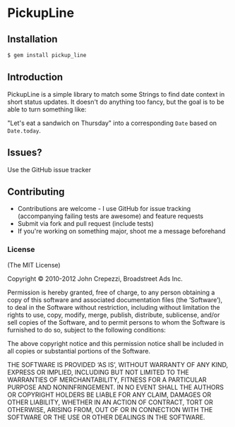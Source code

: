 # PickupLine

## Installation

``` bash
$ gem install pickup_line
```

## Introduction

PickupLine is a simple library to match some Strings to find date context
in short status updates.  It doesn't do anything too fancy, but the goal
is to be able to turn something like:

"Let's eat a sandwich on Thursday" into a corresponding `Date` based on
`Date.today`.

## Issues?

Use the GitHub issue tracker

## Contributing

* Contributions are welcome - I use GitHub for issue
	tracking (accompanying failing tests are awesome) and feature requests
* Submit via fork and pull request (include tests)
* If you're working on something major, shoot me a message beforehand

### License

(The MIT License)

Copyright © 2010-2012 John Crepezzi, Broadstreet Ads Inc.

Permission is hereby granted, free of charge, to any person obtaining a copy of
this software and associated documentation files (the ‘Software’), to deal in
the Software without restriction, including without limitation the rights to
use, copy, modify, merge, publish, distribute, sublicense, and/or sell copies
of the Software, and to permit persons to whom the Software is furnished to do
so, subject to the following conditions:

The above copyright notice and this permission notice shall be included in all
copies or substantial portions of the Software.

THE SOFTWARE IS PROVIDED ‘AS IS’, WITHOUT WARRANTY OF ANY KIND, EXPRESS OR
IMPLIED, INCLUDING BUT NOT LIMITED TO THE WARRANTIES OF MERCHANTABILITY,
FITNESS FOR A PARTICULAR PURPOSE AND NONINFRINGEMENT. IN NO EVENT SHALL THE
AUTHORS OR COPYRIGHT HOLDERS BE LIABLE FOR ANY CLAIM, DAMAGES OR OTHER
LIABILITY, WHETHER IN AN ACTION OF CONTRACT, TORT OR OTHERWISE, ARISING FROM,
OUT OF OR IN CONNECTION WITH THE SOFTWARE OR THE USE OR OTHER DEALINGS IN THE
SOFTWARE.
